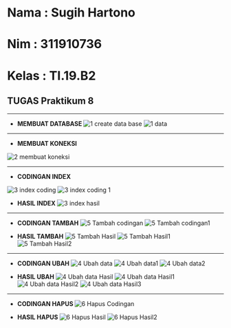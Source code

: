# Nama : Sugih Hartono
# Nim : 311910736
# Kelas : TI.19.B2

## TUGAS Praktikum 8

<HR>

* <B> MEMBUAT DATABASE </B>
![1  create data base](https://user-images.githubusercontent.com/81239107/120937950-b5f9a700-c73a-11eb-8f7d-0e175b9ae7a2.JPG)
![1  data](https://user-images.githubusercontent.com/81239107/120937951-b6923d80-c73a-11eb-9aff-f52a7be8dadb.JPG)


<HR>

* <B>MEMBUAT KONEKSI</B>

![2  membuat koneksi](https://user-images.githubusercontent.com/81239107/120937953-b72ad400-c73a-11eb-9e31-284382381f6b.JPG)



<HR>

* <B>CODINGAN INDEX</B>

![3  index coding](https://user-images.githubusercontent.com/81239107/120937956-b85c0100-c73a-11eb-9f44-895e69a14a9e.JPG)
![3  index coding 1](https://user-images.githubusercontent.com/81239107/120937955-b7c36a80-c73a-11eb-9948-e6c5e75c922c.JPG)

* <B> HASIL INDEX</B>
![3  index hasil](https://user-images.githubusercontent.com/81239107/120937958-b8f49780-c73a-11eb-9115-53c698dc72a5.JPG)


<HR>

* <B> CODINGAN TAMBAH</B>
![5  Tambah codingan](https://user-images.githubusercontent.com/81239107/120937971-bd20b500-c73a-11eb-9138-c7dfcdbdc27b.JPG)
![5  Tambah codingan1](https://user-images.githubusercontent.com/81239107/120937972-bdb94b80-c73a-11eb-895f-e837d3664964.JPG)

* <B> HASIL TAMBAH</B>
![5  Tambah Hasil](https://user-images.githubusercontent.com/81239107/120937973-bdb94b80-c73a-11eb-9c38-fd6d1f172c27.JPG)
![5  Tambah Hasil1](https://user-images.githubusercontent.com/81239107/120937974-be51e200-c73a-11eb-8371-db547ffeb9a2.JPG)
![5  Tambah Hasil2](https://user-images.githubusercontent.com/81239107/120937975-beea7880-c73a-11eb-86c2-bd6310be69bf.JPG)


<HR>

* <B> CODINGAN UBAH </B>
![4  Ubah data](https://user-images.githubusercontent.com/81239107/120937966-bb56f180-c73a-11eb-959c-6cf595ed93a2.JPG)
![4  Ubah data1](https://user-images.githubusercontent.com/81239107/120937967-bbef8800-c73a-11eb-9f39-f4ef55f9c042.JPG)
![4  Ubah data2](https://user-images.githubusercontent.com/81239107/120937970-bc881e80-c73a-11eb-8c81-d9eef4a34e36.JPG)

* <B> HASIL UBAH </B>
![4  Ubah data Hasil](https://user-images.githubusercontent.com/81239107/120937961-b98d2e00-c73a-11eb-8c21-46ef8d1b6159.JPG)
![4  Ubah data Hasil1](https://user-images.githubusercontent.com/81239107/120937962-b98d2e00-c73a-11eb-83e3-08971d4c1363.JPG)
![4  Ubah data Hasil2](https://user-images.githubusercontent.com/81239107/120937963-ba25c480-c73a-11eb-8db8-24dfe0907c12.JPG)
![4  Ubah data Hasil3](https://user-images.githubusercontent.com/81239107/120937964-babe5b00-c73a-11eb-8bcf-a16725835d3f.JPG)

<HR>

* <B> CODINGAN HAPUS </B>
![6  Hapus Codingan](https://user-images.githubusercontent.com/81239107/120937977-bf830f00-c73a-11eb-8b0a-e3daebb3a41b.JPG)

* <B> HASIL HAPUS </B>
![6  Hapus Hasil](https://user-images.githubusercontent.com/81239107/120937978-c01ba580-c73a-11eb-96e4-35f9c9b3599e.JPG)
![6  Hapus Hasil2](https://user-images.githubusercontent.com/81239107/120937949-b4c87a00-c73a-11eb-8be6-da54a263e146.JPG)
